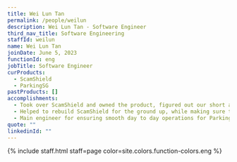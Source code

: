 ```yaml
---
title: Wei Lun Tan
permalink: /people/weilun
description: Wei Lun Tan - Software Engineer
third_nav_title: Software Engineering
staffId: weilun
name: Wei Lun Tan
joinDate: June 5, 2023
functionId: eng
jobTitle: Software Engineer
curProducts:
  - ScamShield
  - ParkingSG
pastProducts: []
accomplishments:
  - Took over ScamShield and owned the product, figured out our short and long term priorities for both engineering and product.
  - Helped to rebuild ScamShield for the ground up, while making sure the existing systems run smoothly.
  - Main engineer for ensuring smooth day to day operations for ParkingSG.
quote: ""
linkedinId: ""
---
```


{% include staff.html staff=page color=site.colors.function-colors.eng %}
